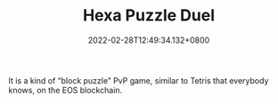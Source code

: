 ﻿---
title: "Hexa Puzzle Duel"
description: "Tetris like block puzzle 1vs1"
lead: "Tetris like block puzzle 1vs1"
date: 2022-02-28T12:49:34.132+0800
lastmod: 2022-02-28T12:49:34.132+0800
draft: false
featuredImage: ["100_hexa-puzzle-duel.png"]
score: "No Data"
status: "Live"
blockchain: ["EOS"]
nft_support: "No"
free_to_play: "Crypto"
play_to_earn: ["Crypto"]
website: "https://hexapuzzleduel.io/lobby?utm_source=PlayToEarn.net&utm_medium=organic&utm_campaign=gamepage"
twitter: 
discord: 
telegram: 
github: "https://github.com/npsblockchainlab"
youtube: 
twitch: 
facebook: 
instagram: 
reddit: 
medium: "https://medium.com/nblab"
steam: 
gitbook: 
googleplay: 
appstore: 

  
    
categories: ["games"]
games: ["Logic","Puzzle","PVP"]
toc: false
pinned: false
weight: 
---
It is a kind of “block puzzle” PvP game, similar to Tetris that everybody knows, on the EOS blockchain.